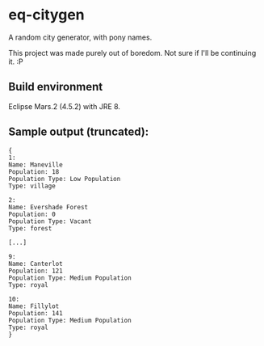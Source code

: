 # eq-citygen
A random city generator, with pony names.

This project was made purely out of boredom. Not sure if I'll be continuing it. :P

## Build environment
Eclipse Mars.2 (4.5.2) with JRE 8.

## Sample output (truncated):
```
{
1:
Name: Maneville
Population: 18
Population Type: Low Population
Type: village

2:
Name: Evershade Forest
Population: 0
Population Type: Vacant
Type: forest

[...]

9:
Name: Canterlot
Population: 121
Population Type: Medium Population
Type: royal

10:
Name: Fillylot
Population: 141
Population Type: Medium Population
Type: royal
}
```